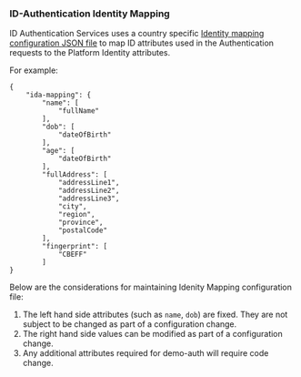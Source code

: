 ### ID-Authentication Identity Mapping
ID Authentication Services uses a country specific [Identity mapping configuration JSON file](https://github.com/mosip/mosip-config-mt/blob/master/config/id-authentication-mapping.json) to map ID attributes used in the Authentication requests to the Platform Identity attributes.

For example:
````
{
	"ida-mapping": {
		"name": [
			"fullName"
		],
		"dob": [
			"dateOfBirth"
		],
		"age": [
			"dateOfBirth"
		],
		"fullAddress": [
			"addressLine1",
			"addressLine2",
			"addressLine3",
			"city",
			"region",
			"province",
			"postalCode"
		],
		"fingerprint": [
			"CBEFF"
		]
}
````

Below are the considerations for maintaining Idenity Mapping configuration file:

1. The left hand side attributes (such as `name`, `dob`) are fixed. They are not subject to be changed as part of a configuration change.
2. The right hand side values can be modified as part of a configuration change.
3. Any additional attributes required for demo-auth will require code change.
